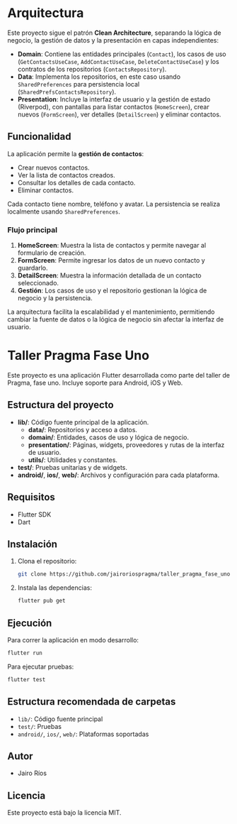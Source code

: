 # Arquitectura

Este proyecto sigue el patrón **Clean Architecture**, separando la lógica de negocio, la gestión de datos y la presentación en capas independientes:

- **Domain**: Contiene las entidades principales (`Contact`), los casos de uso (`GetContactsUseCase`, `AddContactUseCase`, `DeleteContactUseCase`) y los contratos de los repositorios (`ContactsRepository`).
- **Data**: Implementa los repositorios, en este caso usando `SharedPreferences` para persistencia local (`SharedPrefsContactsRepository`).
- **Presentation**: Incluye la interfaz de usuario y la gestión de estado (Riverpod), con pantallas para listar contactos (`HomeScreen`), crear nuevos (`FormScreen`), ver detalles (`DetailScreen`) y eliminar contactos.

## Funcionalidad
La aplicación permite la **gestión de contactos**:
- Crear nuevos contactos.
- Ver la lista de contactos creados.
- Consultar los detalles de cada contacto.
- Eliminar contactos.

Cada contacto tiene nombre, teléfono y avatar. La persistencia se realiza localmente usando `SharedPreferences`.

### Flujo principal
1. **HomeScreen**: Muestra la lista de contactos y permite navegar al formulario de creación.
2. **FormScreen**: Permite ingresar los datos de un nuevo contacto y guardarlo.
3. **DetailScreen**: Muestra la información detallada de un contacto seleccionado.
4. **Gestión**: Los casos de uso y el repositorio gestionan la lógica de negocio y la persistencia.

La arquitectura facilita la escalabilidad y el mantenimiento, permitiendo cambiar la fuente de datos o la lógica de negocio sin afectar la interfaz de usuario.

# Taller Pragma Fase Uno

Este proyecto es una aplicación Flutter desarrollada como parte del taller de Pragma, fase uno. Incluye soporte para Android, iOS y Web.

## Estructura del proyecto
- **lib/**: Código fuente principal de la aplicación.
    - **data/**: Repositorios y acceso a datos.
    - **domain/**: Entidades, casos de uso y lógica de negocio.
    - **presentation/**: Páginas, widgets, proveedores y rutas de la interfaz de usuario.
    - **utils/**: Utilidades y constantes.
- **test/**: Pruebas unitarias y de widgets.
- **android/**, **ios/**, **web/**: Archivos y configuración para cada plataforma.

## Requisitos
- Flutter SDK
- Dart

## Instalación
1. Clona el repositorio:
   ```bash
   git clone https://github.com/jairoriospragma/taller_pragma_fase_uno.git
   ```
2. Instala las dependencias:
   ```bash
   flutter pub get
   ```

## Ejecución
Para correr la aplicación en modo desarrollo:
```bash
flutter run
```

Para ejecutar pruebas:
```bash
flutter test
```

## Estructura recomendada de carpetas
- `lib/`: Código fuente principal
- `test/`: Pruebas
- `android/`, `ios/`, `web/`: Plataformas soportadas

## Autor
- Jairo Ríos

## Licencia
Este proyecto está bajo la licencia MIT.
